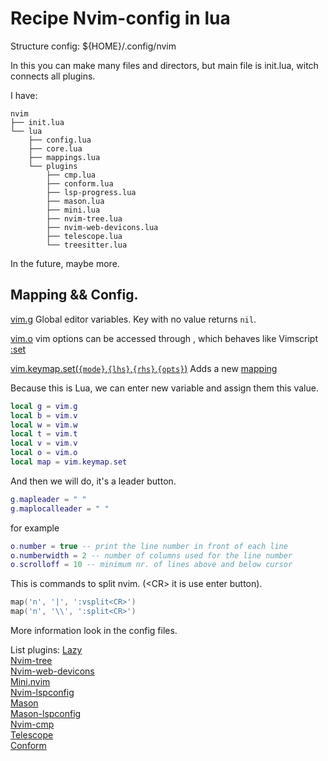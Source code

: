 
# Recipe Nvim-config in lua
Structure config:
${HOME}/.config/nvim

In this you can make many files and directors, but main file is init.lua, witch connects all plugins.

I have:

```
nvim
├── init.lua
└── lua
    ├── config.lua
    ├── core.lua
    ├── mappings.lua
    └── plugins
        ├── cmp.lua
        ├── conform.lua
        ├── lsp-progress.lua
        ├── mason.lua
        ├── mini.lua
        ├── nvim-tree.lua
        ├── nvim-web-devicons.lua
        ├── telescope.lua
        └── treesitter.lua
```
In the future, maybe more.

## Mapping && Config.

[vim.g](https://neovim.io/doc/user/lua.html#vim.g) Global  editor variables. Key with no value returns `nil`.

[vim.o](https://neovim.io/doc/user/lua.html#vim.o) vim options can be accessed through , which behaves like Vimscript [:set](https://neovim.io/doc/user/quickref.html#option-list)

[vim.keymap.set(`{mode}`,`{lhs}`,`{rhs}`,`{opts}`)](https://neovim.io/doc/user/lua.html#vim.keymap.set()) Adds a new [mapping](https://neovim.io/doc/user/map.html#mapping)

Because this is Lua, we can enter new variable and assign them this value.

``` lua
local g = vim.g
local b = vim.v
local w = vim.w
local t = vim.t
local v = vim.v
local o = vim.o
local map = vim.keymap.set
```

And then we will do, it's a leader button.

```lua
g.mapleader = " "
g.maplocalleader = " "
```

for example
``` lua
o.number = true -- print the line number in front of each line
o.numberwidth = 2 -- number of columns used for the line number
o.scrolloff = 10 -- minimum nr. of lines above and below cursor
```

This is commands to split nvim. (\<CR> it is use enter button).
``` lua
map('n', '|', ':vsplit<CR>')
map('n', '\\', ':split<CR>')
```

More information look in the config files.

List plugins:
[Lazy](https://github.com/folke/lazy.nvim)<br>
[Nvim-tree](https://github.com/nvim-tree/nvim-tree.lua)<br>
[Nvim-web-devicons](https://github.com/nvim-tree/nvim-web-devicons)<br>
[Mini.nvim](https://github.com/echasnovski/mini.nvim?tab=readme-ov-file#installation)<br>
[Nvim-lspconfig](https://github.com/neovim/nvim-lspconfig)<br>
[Mason](https://github.com/williamboman/mason.nvim)<br>
[Mason-lspconfig](https://github.com/williamboman/mason-lspconfig.nvim) <br>
[Nvim-cmp](https://github.com/hrsh7th/nvim-cmp)<br>
[Telescope](https://github.com/nvim-telescope/telescope.nvim)<br>
[Conform](https://github.com/stevearc/conform.nvim)<br>







